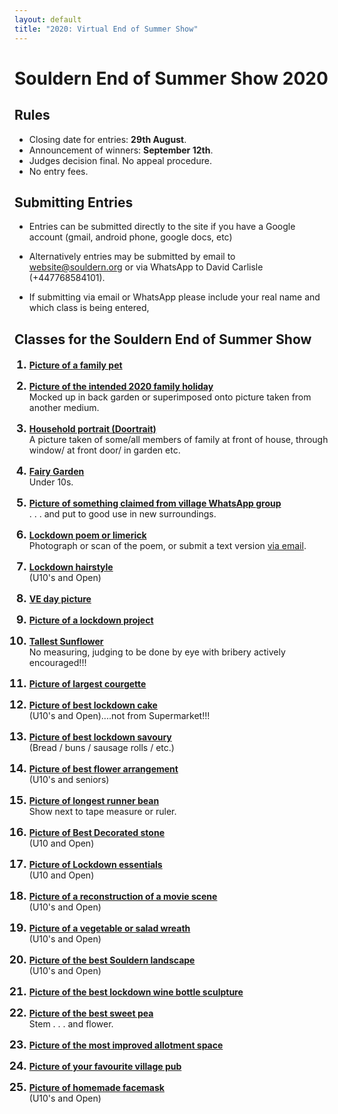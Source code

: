 ```yaml
---
layout: default
title: "2020: Virtual End of Summer Show"
---
```


<style>
ol li::marker {font-size:125%; font-weight:bold;}
</style>

# Souldern End of Summer Show 2020

## Rules

* Closing date for entries:  **29th August**.
* Announcement of winners: **September 12th**.
* Judges decision final. No appeal procedure.
* No entry fees.


## Submitting Entries

* Entries can be submitted directly to the site if you have a Google
account (gmail, android phone, google docs, etc)

*  Alternatively entries  may be submitted
by email to [website@souldern.org](mailto:website@souldern.org) or via
WhatsApp to David Carlisle (+447768584101).

*  If submitting via email or
WhatsApp please include your real name and which class is being entered,


## Classes for the Souldern End of Summer Show


1.  [**Picture of a family pet**](https://photos.app.goo.gl/ZAkadkMo2n9UXLhS7)

2.  [**Picture of the intended 2020 family holiday**](https://photos.app.goo.gl/QWgBzpQ3RUDbi6L39)  
    Mocked up in back garden or superimposed onto picture taken from another medium.

3. [**Household portrait (Doortrait)**](https://photos.app.goo.gl/FHrKctR5iaVKk4cN6)  
   A picture taken of some/all members of family at front of house, through window/ at front door/ in garden etc.

4. [**Fairy Garden**](https://photos.app.goo.gl/xg5Waqmcwm72TkWp7)  
   Under 10s.
   

5. [**Picture of something claimed from village WhatsApp group**](https://photos.app.goo.gl/M79Hch9v3ErAHdRB9)  
   . . . and put to good use in new surroundings.

6. [**Lockdown poem or limerick**](https://photos.app.goo.gl/jgCKsv3n1kG3p4hDA)  
   Photograph or scan of the poem, or submit a text version [via email](mailto:website@souldern.org).

7. [**Lockdown hairstyle**](https://photos.app.goo.gl/pYPf2xWnBhH3C2Xf7)  
    (U10's and Open)

8. [**VE day picture**](https://photos.app.goo.gl/PAid97LYpC9mkb4Z8)

9. [**Picture of a lockdown project**](https://photos.app.goo.gl/MwAgaHN7xUUr2HF7A)

10. [**Tallest Sunflower**](https://photos.app.goo.gl/WUR2Y6sWnWLTfUV4A)  
    No measuring, judging to be done by eye with bribery actively encouraged!!!

11. [**Picture of largest courgette**](https://photos.app.goo.gl/Y8CWtJwY5uvtSvi99)

12. [**Picture of best lockdown cake**](https://photos.app.goo.gl/SQ4Nno3tmbJikcZ16)  
    (U10's and Open)....not from Supermarket!!!

13. [**Picture of best lockdown savoury**](https://photos.app.goo.gl/vZ2tAiY2WLEqq96WA)  
    (Bread / buns / sausage rolls / etc.)

14. [**Picture of best flower arrangement**](https://photos.app.goo.gl/5y6vootQ6bEDojfEA)  
    (U10's and seniors)

15. [**Picture of longest runner bean**](https://photos.app.goo.gl/5pZanfDN3uAvWtC27)  
    Show next to tape measure or ruler.

16. [**Picture of Best Decorated stone**](https://photos.app.goo.gl/wDXDRFAAyXcqmyLr8)  
    (U10 and Open)

17. [**Picture of Lockdown essentials**](https://photos.app.goo.gl/CAJaxLSKTZ5ocfY3A)  
    (U10 and Open)

18. [**Picture of a reconstruction of a movie scene**](https://photos.app.goo.gl/Arw4UkFriEg5wiPc8)  
    (U10's and Open)

19. [**Picture of a vegetable or salad wreath**](https://photos.app.goo.gl/SfvJCEKL273N1Jgz5)  
    (U10's and Open)

20. [**Picture of the best Souldern landscape**](https://photos.app.goo.gl/EyxmDApYwPjVFqqg7)  
    (U10's and Open)

21. [**Picture of the best lockdown wine bottle sculpture**](https://photos.app.goo.gl/eS48GEn2Dc99GJ3AA)

22. [**Picture of the best sweet pea**](https://photos.app.goo.gl/7KufQcUWvGzpfPWa6)  
    Stem . . . and flower.

23. [**Picture of the most improved allotment space**](https://photos.app.goo.gl/hrAsk9PtHoPW4JTq5)

24. [**Picture of your favourite village pub**](https://photos.app.goo.gl/qcqESkW977ngQ3vE7)

25. [**Picture of homemade facemask**](https://photos.app.goo.gl/6Rfrga59gsqp7AXq8)     
    (U10's and Open)